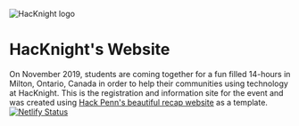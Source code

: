 ![HacKnight logo](https://cdn.glitch.com/0ac33e0f-67fc-4d7d-bb15-8c3456d17607%2FGroup.svg?v=1572625597700)
# HacKnight's Website
On November 2019, students are coming together for a fun filled 14-hours in Milton, Ontario, Canada in order to help their communities using technology at HacKnight. This is the registration and information site for the event and was created using [Hack Penn's beautiful recap website](https://hackpenn.com/) as a template.
[![Netlify Status](https://api.netlify.com/api/v1/badges/30ec9b38-97fe-424b-a892-2377b2dd3bce/deploy-status)](https://app.netlify.com/sites/flamboyant-yonath-4951f3/deploys)
